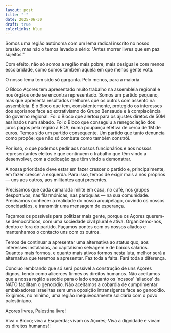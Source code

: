 ```yaml
---
layout: post
title: "–"
date: 2025-06-30
draft: true
colorlinks: blue
---
```


Somos uma região autónoma com um lema radical inscrito no nosso brasão, mas não o temos levado a sério: "Antes morrer livres que em paz sujeitos."

Com efeito, não só somos a região mais pobre, mais desigual e com menos escolaridade, como somos também aquela em que menos gente vota.

O nosso lema tem sido só garganta. Pelo menos, para a maioria.

O Bloco Açores tem apresentado muito trabalho na assembleia regional e nos órgãos onde se encontra representado. Somos um partido pequeno, mas que apresenta resultados melhores que os outros com assento na assembleia. É o Bloco que tem, consistentemente, protegido os interesses dos açorianos face ao extrativismo do Grupo Bensaude e à complacência do governo regional. Foi o Bloco que alertou para os ajustes diretos de 50M assinados num sábado. Foi o Bloco que conseguiu a renegociação dos juros pagos pela região à EDA, numa poupança efetiva de cerca de 1M de euros. Temos sido um partido consequente. Um partido que tanto denuncia como propõe; que não só combate como também constrói.

Por isso, o que podemos pedir aos nossos funcionários e aos nossos representantes eleitos é que continuem o trabalho que têm vindo a desenvolver, com a dedicação que têm vindo a demonstrar.

A nossa prioridade deve estar em fazer crescer o partido e, principalmente, em fazer crescer a esquerda. Para isso, temos de exigir mais a nós próprios — uns aos outros, aos militantes aqui presentes.

Precisamos que cada camarada milite em casa, no café, nos grupos desportivos, nas filarmónicas, nas paróquias — na sua comunidade. Precisamos conhecer a realidade do nosso arquipélago, ouvindo os nossos concidadãos, e transmitir uma mensagem de esperança.

Façamos os possíveis para politizar mais gente, porque os Açores querem-se democráticos, com uma sociedade civil plural e ativa. Organizemo-nos, dentro e fora do partido. Façamos pontes com os nossos aliados e mantenhamos o contacto uns com os outros.

Temos de continuar a apresentar uma alternativa ao status quo, aos interesses instalados, ao capitalismo selvagem e de baixos salários. Quantos mais formos, e quanto mais ativos formos nesta luta, melhor será a alternativa que teremos a apresentar. Faz toda a falta. Fará toda a diferença.

Concluo lembrando que só será possível a construção de uns Açores dignos, tendo como alicerces firmes os direitos humanos. Não aceitamos que a nossa região assobie para o lado enquanto os 'nossos' 'aliados' da NATO facilitam o genocídio. Não aceitamos a cobardia de cumprimentar embaixadores israelitas sem uma oposição intransigente face ao genocídio. Exigimos, no mínimo, uma região inequivocamente solidária com o povo palestiniano.

Açores livres, Palestina livre!

Viva o Bloco; viva a Esquerda; vivam os Açores; Viva a dignidade e vivam os direitos humanos!!
